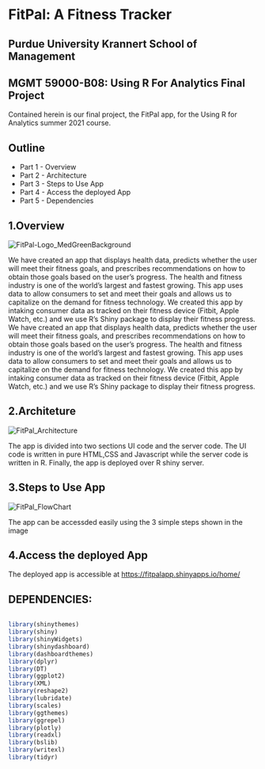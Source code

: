 # FitPal: A Fitness Tracker
## Purdue University Krannert School of Management
## MGMT 59000-B08: Using R For Analytics Final Project

Contained herein is our final project, the FitPal app, for the Using R for Analytics summer 2021 course.

## Outline
- Part 1 - Overview 
- Part 2 - Architecture
- Part 3 - Steps to Use App
- Part 4 - Access the deployed App
- Part 5 - Dependencies

## 1.Overview 
![FitPal-Logo_MedGreenBackground](https://github.com/ajbrillembourg/fitpal-fitness-tracker/blob/1c013b8ba690fb5afe0c7be8964a2a47dd9d37b9/FitPal-Logo_MedGreenBackground.png)

We have created an app that displays health data, predicts whether the user will meet their fitness goals, and prescribes recommendations on how to obtain those goals based on the user’s progress. The health and fitness industry is one of the world’s largest and fastest growing. This app uses data to allow consumers to set and meet their goals and allows us to capitalize on the demand for fitness technology. We created this app by intaking consumer data as tracked on their fitness device (Fitbit, Apple Watch, etc.) and we use R’s Shiny package to display their fitness progress.   We have created an app that displays health data, predicts whether the user will meet their fitness goals, and prescribes recommendations on how to obtain those goals based on the user’s progress. The health and fitness industry is one of the world’s largest and fastest growing. This app uses data to allow consumers to set and meet their goals and allows us to capitalize on the demand for fitness technology. We created this app by intaking consumer data as tracked on their fitness device (Fitbit, Apple Watch, etc.) and we use R’s Shiny package to display their fitness progress.   

## 2.Architeture
![FitPal_Architecture](https://github.com/ajbrillembourg/fitpal-fitness-tracker/blob/1c013b8ba690fb5afe0c7be8964a2a47dd9d37b9/FitPal_Architecture.png)

The app is divided into two sections UI code and the server code. The UI code is written in pure HTML,CSS and Javascript while the server code is written in R. Finally, the app is deployed over R shiny server.

## 3.Steps to Use App
![FitPal_FlowChart](https://github.com/ajbrillembourg/fitpal-fitness-tracker/blob/1c013b8ba690fb5afe0c7be8964a2a47dd9d37b9/FitPal_FlowChart.png)

The app can be accessded easily using the 3 simple steps shown in the image

## 4.Access the deployed App 
The deployed app is accessible at https://fitpalapp.shinyapps.io/home/

## DEPENDENCIES:
```R

library(shinythemes)
library(shiny)
library(shinyWidgets)
library(shinydashboard)
library(dashboardthemes)
library(dplyr)
library(DT)
library(ggplot2)
library(XML)
library(reshape2)
library(lubridate)
library(scales)
library(ggthemes)
library(ggrepel)
library(plotly)
library(readxl)
library(bslib)
library(writexl)
library(tidyr)
```

